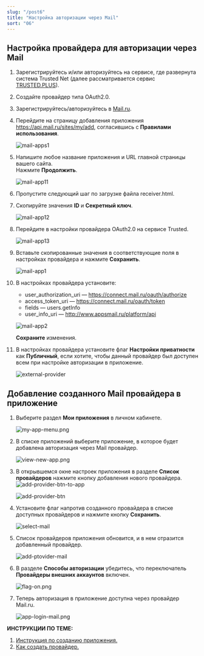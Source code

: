 ```yaml
---
slug: "/post6"
title: "Настройка авторизации через Mail"
sort: "06"
---
```


## Настройка провайдера для авторизации через Mail

1. Зарегистрируйтесь и/или авторизуйтесь на сервисе, где развернута система Trusted Net (далее рассматривается сервис [TRUSTED.PLUS](https://id.trusted.plus)).  
2. Создайте провайдер типа OAuth2.0.  
3. Зарегистрируйтесь/авторизуйтесь в [Mail.ru](https://mail.ru/).  
4. Перейдите на страницу добавления приложения https://api.mail.ru/sites/my/add, согласившись с **Правилами использования**.  
       
   ![mail-apps1](./images/mail-apps1.jpg "Информация о сайте")

5. Напишите любое название приложения и URL главной страницы вашего сайта.  
   Нажмите **Продолжить**.

   ![mail-app11](./images/mail-app11.jpg "Информация о сайте")

6. Пропустите следующий шаг по загрузке файла receiver.html.   
7. Скопируйте значения **ID** и **Секретный ключ**.  
   
      ![mail-app12](./images/mail-app12.jpg "Настройки приложения")

8.  Перейдите в настройки провайдера OAuth2.0 на сервисе Trusted.  
    
    ![mail-app13](./images/mail-app13.jpg "Настройки провайдера")  

14. Вставьте скопированные значения в соответствующие поля в настройках провайдера  и нажмите **Сохранить**.  
    
    ![mail-app1](./images/mail-app1.jpg "Настройки авторизации провайдера")  

15. В настройках провайдера установите:  
    - user_authorization_uri — https://connect.mail.ru/oauth/authorize  
    - access_token_uri — https://connect.mail.ru/oauth/token  
    - fields — users.getInfo
    - user_info_uri — http://www.appsmail.ru/platform/api     
  
    ![mail-app2](./images/mail-app2.jpg "Настройки авторизации провайдера")
 
	**Сохраните** изменения.  

20. В настройках провайдера установите флаг **Настройки приватности** как **Публичный**, если хотите, чтобы данный провайдер был доступен всем при настройке авторизации в приложение.  
    
     ![external-provider](./images/external-provider.jpg "Настройки приватности")   


##  Добавление созданного Mail провайдера в приложение
   
1.  Выберите раздел **Мои приложения** в личном кабинете.
   
      ![my-app-menu.png](./images/my-app-menu.png "Мои приложения")

2. В списке приложений выберите приложение, в которое будет добавлена авторизация через Mail провайдер.
   
      ![view-new-app.png](./images/view-new-app.png "Список приложений")

3. В открывшемся окне настроек приложения в разделе **Список провайдеров** нажмите кнопку добавления нового провайдера.
    ![add-provider-btn-to-app](./images/add-provider-btn-to-app.png "Кнопка добавления провайдера")
   
      ![add-provider-btn](./images/list-providers.png "Список подключенных провайдеров") 

4. Установите флаг напротив созданного провайдера в списке доступных провайдеров и нажмите кнопку **Сохранить**.
   
      ![select-mail](./images/select-mail.jpg "Список доступных провайдеров для добавления в приложение") 

5. Список провайдеров приложения обновится, и в нем отразится добавленный провайдер.

      ![add-ptovider-mail](./images/add-ptovider-mail.jpg "Список добавленных в приложение провайдеров")

6. В разделе **Способы авторизации** убедитесь, что переключатель **Провайдеры внешних аккаунтов** включен.

      ![flag-on.png](./images/flag-on.png "Включения флага авторизации через провайдеров внешних аккаунтов")

7. Теперь авторизация в приложение доступна через провайдер Mail.ru.
     
      ![app-login-mail.png](./images/app-login-mail.png "Форма авторизации в приложение")

**ИНСТРУКЦИИ ПО ТЕМЕ:**  

1. [Инструкция по созданию приложения.](https://docs.trusted.plus/04-v1.5/8-instructions/create-app)  
2. [Как создать провайдер.](https://docs.trusted.plus/04-v1.5/5-providers/providers)  